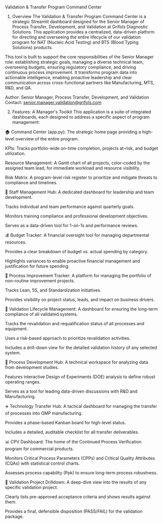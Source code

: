 Validation & Transfer Program Command Center
1. Overview
The Validation & Transfer Program Command Center is a strategic Streamlit dashboard designed for the Senior Manager of Process Transfer, Development, and Validation at Grifols Diagnostic Solutions. This application provides a centralized, data-driven platform for directing and overseeing the entire lifecycle of our validation program for NAT (Nucleic Acid Testing) and BTS (Blood Typing Solutions) products.

This tool is built to support the core responsibilities of the Senior Manager role: establishing strategic goals, managing a diverse technical team, overseeing budgets, ensuring regulatory compliance, and driving continuous process improvement. It transforms program data into actionable intelligence, enabling proactive leadership and clear communication across cross-functional partners like Manufacturing, MTS, R&D, and QA.

Author: Senior Manager, Process Transfer, Development, and Validation
Contact: senior.manager.validation@grifols.com

2. Features: A Manager's Toolkit
This application is a suite of integrated dashboards, each designed to address a specific aspect of program management:

🏠 Command Center (app.py): The strategic home page providing a high-level overview of the entire program.

KPIs: Tracks portfolio-wide on-time completion, projects at-risk, and budget utilization.

Resource Management: A Gantt chart of all projects, color-coded by the assigned team lead, for immediate workload and resource visibility.

Risk Matrix: A program-level risk register to prioritize and mitigate threats to compliance and timelines.

👥 Staff Management Hub: A dedicated dashboard for leadership and team development.

Tracks individual and team performance against quarterly goals.

Monitors training compliance and professional development objectives.

Serves as a data-driven tool for 1-on-1s and performance reviews.

💰 Budget Tracker: A financial oversight tool for managing departmental resources.

Provides a clear breakdown of budget vs. actual spending by category.

Highlights variances to enable proactive financial management and justification for future spending.

🚀 Process Improvement Tracker: A platform for managing the portfolio of non-routine improvement projects.

Tracks Lean, 5S, and Standardization initiatives.

Provides visibility on project status, leads, and impact on business drivers.

🔄 Validation Lifecycle Management: A dashboard for ensuring the long-term compliance of all validated systems.

Tracks the revalidation and requalification status of all processes and equipment.

Uses a risk-based approach to prioritize revalidation activities.

Includes a drill-down view for the detailed validation history of any selected system.

🔬 Process Development Hub: A technical workspace for analyzing data from development studies.

Features interactive Design of Experiments (DOE) analysis to define robust operating ranges.

Serves as a tool for leading data-driven discussions with R&D and Manufacturing.

✈️ Technology Transfer Hub: A tactical dashboard for managing the transfer of processes into GMP manufacturing.

Provides a phase-based Kanban board for high-level status.

Includes a detailed, auditable checklist for all transfer deliverables.

📊 CPV Dashboard: The home of the Continued Process Verification program for commercial products.

Monitors Critical Process Parameters (CPPs) and Critical Quality Attributes (CQAs) with statistical control charts.

Assesses process capability (Ppk) to ensure long-term process robustness.

📑 Validation Project Drilldown: A deep-dive view into the results of any specific validation project.

Clearly lists pre-approved acceptance criteria and shows results against them.

Provides a final, defensible disposition (PASS/FAIL) for the validation package.
